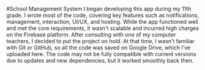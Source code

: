 #School Management System
I began developing this app during my 11th grade. I wrote most of the code, covering key features such as notifications, management, interaction, UI/UX, and hosting. While the app functioned well and met the core requirements, it wasn't scalable and incurred high charges on the Firebase platform. After consulting with one of my computer teachers, I decided to put the project on hold.
At that time, I wasn’t familiar with Git or GitHub, so all the code was saved on Google Drive, which I’ve uploaded here. The code may not be fully compatible with current versions due to updates and new dependencies, but it worked smoothly back then.
